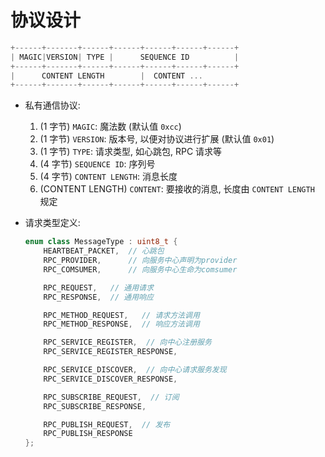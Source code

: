 # 协议设计
```cpp
+------+-------+------+------+------+------+------+
| MAGIC|VERSION| TYPE |      SEQUENCE ID          |
+------+-------+------+------+------+------+------+
|      CONTENT LENGTH        |  CONTENT ...
+------+-------+------+------+------+------+------+
```
- 私有通信协议: 
    1. (1 字节) `MAGIC`: 魔法数 (默认值 `0xcc`)
    2. (1 字节) `VERSION`: 版本号, 以便对协议进行扩展 (默认值 `0x01`)
    3. (1 字节) `TYPE`: 请求类型, 如心跳包, RPC 请求等
    4. (4 字节) `SEQUENCE ID`: 序列号
    5. (4 字节) `CONTENT LENGTH`: 消息长度
    6. (CONTENT LENGTH) `CONTENT`: 要接收的消息, 长度由 `CONTENT LENGTH` 规定

- 请求类型定义: 
    ```cpp
    enum class MessageType : uint8_t {
        HEARTBEAT_PACKET,  // 心跳包
        RPC_PROVIDER,      // 向服务中心声明为provider
        RPC_COMSUMER,      // 向服务中心生命为comsumer
    
        RPC_REQUEST,   // 通用请求
        RPC_RESPONSE,  // 通用响应
    
        RPC_METHOD_REQUEST,   // 请求方法调用
        RPC_METHOD_RESPONSE,  // 响应方法调用
    
        RPC_SERVICE_REGISTER,  // 向中心注册服务
        RPC_SERVICE_REGISTER_RESPONSE,
    
        RPC_SERVICE_DISCOVER,  // 向中心请求服务发现
        RPC_SERVICE_DISCOVER_RESPONSE,
    
        RPC_SUBSCRIBE_REQUEST,  // 订阅
        RPC_SUBSCRIBE_RESPONSE,
    
        RPC_PUBLISH_REQUEST,  // 发布
        RPC_PUBLISH_RESPONSE
    };
    ```



